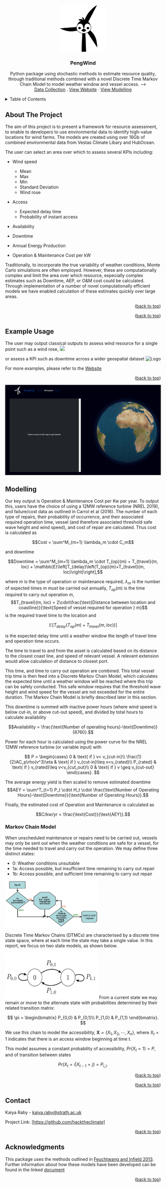 <!-- Improved compatibility of back to top link: See: https://github.com/othneildrew/Best-README-Template/pull/73 -->
<a name="readme-top"></a>
<!--
*** Thanks for checking out the Best-README-Template. If you have a suggestion
*** that would make this better, please fork the repo and create a pull request
*** or simply open an issue with the tag "enhancement".
*** Don't forget to give the project a star!
*** Thanks again! Now go create something AMAZING! :D
-->



<!-- PROJECT SHIELDS -->
<!--
*** I'm using markdown "reference style" links for readability.
*** Reference links are enclosed in brackets [ ] instead of parentheses ( ).
*** See the bottom of this document for the declaration of the reference variables
*** for contributors-url, forks-url, etc. This is an optional, concise syntax you may use.
*** https://www.markdownguide.org/basic-syntax/#reference-style-links
-->



<!-- PROJECT LOGO -->
<br />
<div align="center">
  <a href="https://github.com/othneildrew/Best-README-Template">
    <img src="images/penguinlogo.png" alt="Logo" width="150" height="150">
  </a>

  <h3 align="center">PengWind</h3>

  <p align="center">
    Python package using stochastic methods to estimate resource quality, through traditional methods combined with a novel Discrete Time Markov Chain Model to model weather window and vessel access. -->
    <br />
    <a href="https://github.com/kaiyaraby/hacktheclimate/vestas_data_collection">Data Collection</a>
    .
    <a href="https://jolpi.ca/wind.html">View Website</a>
    ·
    <a href="https://github.com/kaiyaraby/hacktheclimate/access_modelling_code">View Modelling</a>
  </p>
</div>



<!-- TABLE OF CONTENTS -->
<details>
  <summary>Table of Contents</summary>
  <ol>
    <li>
      <a href="#about-the-project">About The Project</a>
      <ul>
        <li><a href="#built-with">Built With</a></li>
      </ul>
    </li>
    <li>
      <a href="#getting-started">Getting Started</a>
      <ul>
        <li><a href="#prerequisites">Prerequisites</a></li>
        <li><a href="#installation">Installation</a></li>
      </ul>
    </li>
    <li><a href="#usage">Usage</a></li>
    <li><a href="#roadmap">Roadmap</a></li>
    <li><a href="#contributing">Contributing</a></li>
    <li><a href="#license">License</a></li>
    <li><a href="#contact">Contact</a></li>
    <li><a href="#acknowledgments">Acknowledgments</a></li>
  </ol>
</details>



<!-- ABOUT THE PROJECT -->
## About The Project
The aim of this project is to present a framework for resource assessment, to enable to developers to use environmental data to identify high-value locations for wind farms. The models are created using over 16Gb of combined environmental data from Vestas Climate Libary and HubOcean.


The user can select an area over which to assess several KPIs including:
- Wind speed
  - Mean
  - Max
  - Min
  - Standard Deviation
  - Wind rose

- Access
    - Expected delay time
    - Probability of instant access
      
- Availability
- Downtime
- Annual Energy Production
- Operation & Maintenance Cost per kW

Traditionally, to incorporate the true variability of weather conditions, Monte Carlo simulations are often employed. However, these are computationally complex and limit the area over which resource, especially complex estimates such as Downtime, AEP, or O&M cost could be calculated. Through implementation of a number of novel computationally efficient models we have enabled calculation of these estimates quickly over large areas.



<p align="right">(<a href="#readme-top">back to top</a>)</p>






<p align="right">(<a href="#readme-top">back to top</a>)</p>



<!-- USAGE EXAMPLES -->
## Example Usage
The user may output classical outputs to assess wind resource for a single point such as a wind rose,
![](https://github.com/kaiyaraby/hacktheclimate/blob/main/images/windrose_point_5203_337_10years.gif)

or assess a KPI such as downtime across a wider geospatial dataset
<img src="images/Downtime (hours).svg" alt="Logo">

For more examples, please refer to the [Website](https://jolpi.ca/wind.html)

<p align="right">(<a href="#readme-top">back to top</a>)</p>
<img src="images/website.png" alt="Logo">



<!-- Modelling -->
## Modelling
Our key output is Operation & Maintenance Cost per Kw per year. To output this, users have the choice of using a 12MW reference turbine (NREL 2019), and failure/cost data as outlined in Carrol et al (2016).
The number of each type of repairs, their probability of occurrence, and their associated required operation time, vessel (and therefore associated threshold safe wave height and wind speed), and cost of repair are calculated. 
Thus cost is calculated as

$$Cost = \sum^M_{m=1} \lambda_m \cdot C_m$$

and downtime 

$$Downtime = \sum^M_{m=1} \lambda_m \cdot T_{op}(m) + T_{travel}(m, loc) + \mathbb{E}\left[T_{delay}\left(T_{op}(m)+T_{travel}(m, loc)\right)\right],$$

where
$m$ is the type of operation or maintenance required, $\lambda_m$ is the number of expected times $m$ must be carried out annually, $T_{op}(m)$ is the time required to carry out operation $m$,
$$T_{travel}(m, loc) = 2\cdot\frac{\text{Distance between location and coastline}}{\text{Speed of vessel required for operation } m}$$
is the required travel time to the location and 

$$\mathbb{E}\left[T_{delay}\left(T_{op}(m)+T_{travel}(m, loc)\right)\right]$$ 

is the expected delay time until a weather window the length of travel time and operation time occurs.

The time to travel to and from the asset is calculated based on its distance to the closest coast line, and speed of relevant vessel. A relevant extension would allow calculation of distance to closest port.

This time, and time to carry out operation are combined. This total vessel trip time is then feed into a Discrete Markov Chain Model, which calculates the expected time until a weather window will be reached where this trip can be safely conducted. This safe window requires that the threshold wave height and wind speed for the vessel are not exceeded for the entire duration. The Markov Chain Model is briefly described later in this section.

This downtime is summed with inactive power hours (where wind speed is below cut-in, or above cut-out speed), and divided by total hours to calculate availability

$$Availability = \frac{\text{Number of operating hours}-\text{Downtime}}{8760}.$$

Power for each hour is calculated using the power curve for the NREL 12MW reference turbine (or variable input) with 


$$
P = \begin{cases}
0 & \text{ if } v< v_{cut-in}\\
\frac{1}{2}AC_p\rho(v^3)\eta & \text{ if } v_{cut-in}\leq v<v_{rated}\\
P_{rated} & \text{ if } v_{rated}\leq v<v_{cut_out}\\
0 & \text{ if } v \geq v_{cut-out}
\end{cases}.
$$


The average energy yield is then scaled to remove estimated downtime
$$AEY = \sum^T_{t=1} P_t \cdot H_t \cdot \frac{\text{Number of Operating Hours}-\text{Downtime}}{\text{Number of Operating Hours}}.$$

Finally, the estimated cost of Operation and Maintenance is calculated as 

$$C/kw/yr = \frac{\text{Cost}}{\text{AEY}}.$$

### Markov Chain Model
When unscheduled maintenance or repairs need to be carried out, vessels may only be sent out when the weather conditions are safe for a vessel, for the time needed to travel and carry out the operation.
We may define three distinct states: 
- 0: Weather conditions unsuitable
- 1a: Access possible, but insufficient time remaining to carry out repair
- 1b: Access possible, and sufficient time remaining to carry out repair


<img src="images/flowchart.jpeg" alt="Logo" width="300" height="150">

Discrete Time Markov Chains (DTMCs) are characterised by a discrete time state space, where at each time the state may take a single value. In this report, we focus on two state models, as shown below. 

<img src="images/markov_chain.png" alt="Logo" width="300" height="150">
From a current state we may remain or move to the alternate state with probabilities determined by their related transition matrix:


$$
\pi = \begin{bmatrix}
    P_{0,0} & P_{0,1}\\
    P_{1,0} & P_{1,1}
\end{bmatrix}.
$$

We use this chain to model the accessibility,  $\mathbf{X} = \{X_1, X_2, \cdots, X_n\},$  where $X_t=1$ indicates that there is an access window beginning at time $t$.

This model assumes a constant probability of accessibility, $Pr(X_t=1)=P$, and of transition between states


$$Pr(X_t=i|X_{t-1}=j)=P_{i,j}.$$





<p align="right">(<a href="#readme-top">back to top</a>)</p>






<p align="right">(<a href="#readme-top">back to top</a>)</p>



<!-- CONTACT -->
## Contact

Kaiya Raby - kaiya.raby@strath.ac.uk

Project Link: [https://github.com/hacktheclimate]

<p align="right">(<a href="#readme-top">back to top</a>)</p>



<!-- ACKNOWLEDGMENTS -->
## Acknowledgments

This package uses the methods outlined in  [Feuchtwang and Infield 2013](https://onlinelibrary.wiley.com/doi/abs/10.1002/we.1539). Further information about how these models have been developed can be found in the linked [document](https://github.com/statistical_access_modelling/Examples_and_validation/Derivation.pdf)


<p align="right">(<a href="#readme-top">back to top</a>)</p>



<!-- MARKDOWN LINKS & IMAGES -->
<!-- https://www.markdownguide.org/basic-syntax/#reference-style-links -->
[contributors-shield]: https://img.shields.io/github/contributors/othneildrew/Best-README-Template.svg?style=for-the-badge
[contributors-url]: https://github.com/othneildrew/Best-README-Template/graphs/contributors
[forks-shield]: https://img.shields.io/github/forks/othneildrew/Best-README-Template.svg?style=for-the-badge
[forks-url]: https://github.com/othneildrew/Best-README-Template/network/members
[stars-shield]: https://img.shields.io/github/stars/othneildrew/Best-README-Template.svg?style=for-the-badge
[stars-url]: https://github.com/othneildrew/Best-README-Template/stargazers
[issues-shield]: https://img.shields.io/github/issues/othneildrew/Best-README-Template.svg?style=for-the-badge
[issues-url]: https://github.com/othneildrew/Best-README-Template/issues
[license-shield]: https://img.shields.io/github/license/othneildrew/Best-README-Template.svg?style=for-the-badge
[license-url]: https://github.com/othneildrew/Best-README-Template/blob/master/LICENSE.txt
[linkedin-shield]: https://img.shields.io/badge/-LinkedIn-black.svg?style=for-the-badge&logo=linkedin&colorB=555
[linkedin-url]: https://linkedin.com/in/othneildrew
[product-screenshot]: images/screenshot.png
[Next.js]: https://img.shields.io/badge/next.js-000000?style=for-the-badge&logo=nextdotjs&logoColor=white
[Next-url]: https://nextjs.org/
[React.js]: https://img.shields.io/badge/React-20232A?style=for-the-badge&logo=react&logoColor=61DAFB
[React-url]: https://reactjs.org/
[Vue.js]: https://img.shields.io/badge/Vue.js-35495E?style=for-the-badge&logo=vuedotjs&logoColor=4FC08D
[Vue-url]: https://vuejs.org/
[Angular.io]: https://img.shields.io/badge/Angular-DD0031?style=for-the-badge&logo=angular&logoColor=white
[Angular-url]: https://angular.io/
[Svelte.dev]: https://img.shields.io/badge/Svelte-4A4A55?style=for-the-badge&logo=svelte&logoColor=FF3E00
[Svelte-url]: https://svelte.dev/
[Laravel.com]: https://img.shields.io/badge/Laravel-FF2D20?style=for-the-badge&logo=laravel&logoColor=white
[Laravel-url]: https://laravel.com
[Bootstrap.com]: https://img.shields.io/badge/Bootstrap-563D7C?style=for-the-badge&logo=bootstrap&logoColor=white
[Bootstrap-url]: https://getbootstrap.com
[JQuery.com]: https://img.shields.io/badge/jQuery-0769AD?style=for-the-badge&logo=jquery&logoColor=white
[JQuery-url]: https://jquery.com 
